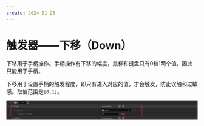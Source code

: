 ```yaml
---
create: 2024-01-25
---
```

# 触发器——下移（Down）

​	下移用于手柄操作。手柄操作有下移的幅度，鼠标和键盘只有0和1两个值。因此只能用于手柄。

​	下移用于设置手柄的触发程度，即只有进入对应的值，才会触发，防止误触和过敏感。取值范围是`[0,1]`。

![image-20240125224210268](./assets/image-20240125224210268.png)